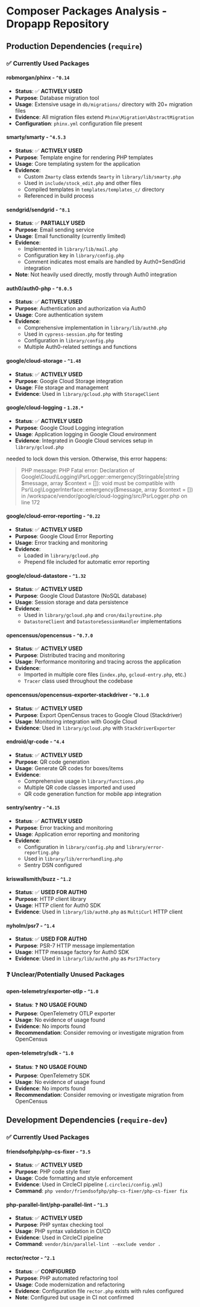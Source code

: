 # Composer Packages Analysis - Dropapp Repository

## Production Dependencies (`require`)

### ✅ **Currently Used Packages**

#### **robmorgan/phinx** - `^0.14`

- **Status**: ✅ **ACTIVELY USED**
- **Purpose**: Database migration tool
- **Usage**: Extensive usage in `db/migrations/` directory with 20+ migration files
- **Evidence**: All migration files extend `Phinx\Migration\AbstractMigration`
- **Configuration**: `phinx.yml` configuration file present

#### **smarty/smarty** - `^4.5.3`

- **Status**: ✅ **ACTIVELY USED**
- **Purpose**: Template engine for rendering PHP templates
- **Usage**: Core templating system for the application
- **Evidence**:
  - Custom `Zmarty` class extends `Smarty` in `library/lib/smarty.php`
  - Used in `include/stock_edit.php` and other files
  - Compiled templates in `templates/templates_c/` directory
  - Referenced in build process

#### **sendgrid/sendgrid** - `^8.1`

- **Status**: ✅ **PARTIALLY USED**
- **Purpose**: Email sending service
- **Usage**: Email functionality (currently limited)
- **Evidence**:
  - Implemented in `library/lib/mail.php`
  - Configuration key in `library/config.php`
  - Comment indicates most emails are handled by Auth0+SendGrid integration
- **Note**: Not heavily used directly, mostly through Auth0 integration

#### **auth0/auth0-php** - `^8.0.5`

- **Status**: ✅ **ACTIVELY USED**
- **Purpose**: Authentication and authorization via Auth0
- **Usage**: Core authentication system
- **Evidence**:
  - Comprehensive implementation in `library/lib/auth0.php`
  - Used in `cypress-session.php` for testing
  - Configuration in `library/config.php`
  - Multiple Auth0-related settings and functions

#### **google/cloud-storage** - `^1.48`

- **Status**: ✅ **ACTIVELY USED**
- **Purpose**: Google Cloud Storage integration
- **Usage**: File storage and management
- **Evidence**: Used in `library/gcloud.php` with `StorageClient`

#### **google/cloud-logging** - `1.28.*`

- **Status**: ✅ **ACTIVELY USED**
- **Purpose**: Google Cloud Logging integration
- **Usage**: Application logging in Google Cloud environment
- **Evidence**: Integrated in Google Cloud services setup in `library/gcloud.php`

needed to lock down this version. Otherwise, this error happens:

> PHP message: PHP Fatal error: Declaration of Google\Cloud\Logging\PsrLogger::emergency(Stringable|string $message, array $context = []): void must be compatible with Psr\Log\LoggerInterface::emergency($message, array $context = []) in /workspace/vendor/google/cloud-logging/src/PsrLogger.php on line 172

#### **google/cloud-error-reporting** - `^0.22`

- **Status**: ✅ **ACTIVELY USED**
- **Purpose**: Google Cloud Error Reporting
- **Usage**: Error tracking and monitoring
- **Evidence**:
  - Loaded in `library/gcloud.php`
  - Prepend file included for automatic error reporting

#### **google/cloud-datastore** - `^1.32`

- **Status**: ✅ **ACTIVELY USED**
- **Purpose**: Google Cloud Datastore (NoSQL database)
- **Usage**: Session storage and data persistence
- **Evidence**:
  - Used in `library/gcloud.php` and `cron/dailyroutine.php`
  - `DatastoreClient` and `DatastoreSessionHandler` implementations

#### **opencensus/opencensus** - `^0.7.0`

- **Status**: ✅ **ACTIVELY USED**
- **Purpose**: Distributed tracing and monitoring
- **Usage**: Performance monitoring and tracing across the application
- **Evidence**:
  - Imported in multiple core files (`index.php`, `gcloud-entry.php`, etc.)
  - `Tracer` class used throughout the codebase

#### **opencensus/opencensus-exporter-stackdriver** - `^0.1.0`

- **Status**: ✅ **ACTIVELY USED**
- **Purpose**: Export OpenCensus traces to Google Cloud (Stackdriver)
- **Usage**: Monitoring integration with Google Cloud
- **Evidence**: Used in `library/gcloud.php` with `StackdriverExporter`

#### **endroid/qr-code** - `^4.4`

- **Status**: ✅ **ACTIVELY USED**
- **Purpose**: QR code generation
- **Usage**: Generate QR codes for boxes/items
- **Evidence**:
  - Comprehensive usage in `library/functions.php`
  - Multiple QR code classes imported and used
  - QR code generation function for mobile app integration

#### **sentry/sentry** - `^4.15`

- **Status**: ✅ **ACTIVELY USED**
- **Purpose**: Error tracking and monitoring
- **Usage**: Application error reporting and monitoring
- **Evidence**:
  - Configuration in `library/config.php` and `library/error-reporting.php`
  - Used in `library/lib/errorhandling.php`
  - Sentry DSN configured

#### **kriswallsmith/buzz** - `^1.2`

- **Status**: ✅ **USED FOR AUTH0**
- **Purpose**: HTTP client library
- **Usage**: HTTP client for Auth0 SDK
- **Evidence**: Used in `library/lib/auth0.php` as `MultiCurl` HTTP client

#### **nyholm/psr7** - `^1.4`

- **Status**: ✅ **USED FOR AUTH0**
- **Purpose**: PSR-7 HTTP message implementation
- **Usage**: HTTP message factory for Auth0 SDK
- **Evidence**: Used in `library/lib/auth0.php` as `Psr17Factory`

### ❓ **Unclear/Potentially Unused Packages**

#### **open-telemetry/exporter-otlp** - `^1.0`

- **Status**: ❓ **NO USAGE FOUND**
- **Purpose**: OpenTelemetry OTLP exporter
- **Usage**: No evidence of usage found
- **Evidence**: No imports found
- **Recommendation**: Consider removing or investigate migration from OpenCensus

#### **open-telemetry/sdk** - `^1.0`

- **Status**: ❓ **NO USAGE FOUND**
- **Purpose**: OpenTelemetry SDK
- **Usage**: No evidence of usage found
- **Evidence**: No imports found
- **Recommendation**: Consider removing or investigate migration from OpenCensus

## Development Dependencies (`require-dev`)

### ✅ **Currently Used Packages**

#### **friendsofphp/php-cs-fixer** - `^3.5`

- **Status**: ✅ **ACTIVELY USED**
- **Purpose**: PHP code style fixer
- **Usage**: Code formatting and style enforcement
- **Evidence**: Used in CircleCI pipeline (`.circleci/config.yml`)
- **Command**: `php vendor/friendsofphp/php-cs-fixer/php-cs-fixer fix`

#### **php-parallel-lint/php-parallel-lint** - `^1.3`

- **Status**: ✅ **ACTIVELY USED**
- **Purpose**: PHP syntax checking tool
- **Usage**: PHP syntax validation in CI/CD
- **Evidence**: Used in CircleCI pipeline
- **Command**: `vendor/bin/parallel-lint --exclude vendor .`

#### **rector/rector** - `^2.1`

- **Status**: ✅ **CONFIGURED**
- **Purpose**: PHP automated refactoring tool
- **Usage**: Code modernization and refactoring
- **Evidence**: Configuration file `rector.php` exists with rules configured
- **Note**: Configured but usage in CI not confirmed
